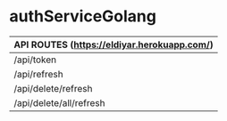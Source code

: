 # authServiceGolang


|API ROUTES (https://eldiyar.herokuapp.com/)|
|-----------------------|
|/api/token             |
|/api/refresh           |
|/api/delete/refresh    |
|/api/delete/all/refresh|
